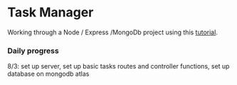 # Task Manager 

Working through a Node / Express /MongoDb project using this [tutorial](https://www.youtube.com/watch?v=qwfE7fSVaZM).

### Daily progress

8/3: set up server, set up basic tasks routes and controller functions, set up database on mongodb atlas